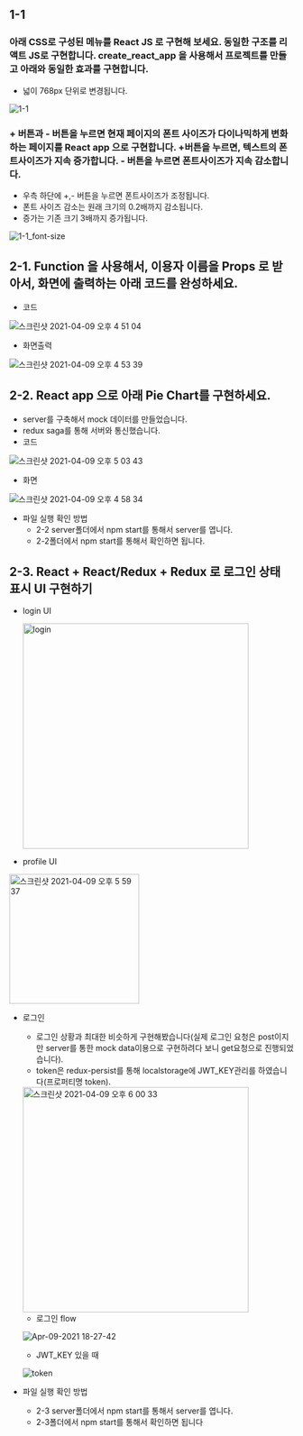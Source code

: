 ## 1-1  
### 아래 CSS로 구성된 메뉴를 React JS 로 구현해 보세요. 동일한 구조를 리액트 JS로 구현합니다. create_react_app 을 사용해서 프로젝트를 만들고 아래와 동일한 효과를 구현합니다.

 - 넓이 768px 단위로 변경됩니다.

![1-1](https://user-images.githubusercontent.com/68732435/114145980-fcf13900-9951-11eb-99ae-308fa32a2306.gif)


### + 버튼과 - 버튼을 누르면 현재 페이지의 폰트 사이즈가 다이나믹하게 변화하는 페이지를 React app 으로 구현합니다. +버튼을 누르면, 텍스트의 폰트사이즈가 지속 증가합니다. - 버튼을 누르면 폰트사이즈가 지속 감소합니다. 
 
 - 우측 하단에 +,- 버튼을 누르면 폰트사이즈가 조정됩니다. 
 - 폰트 사이즈 감소는 원래 크기의 0.2배까지 감소됩니다.
 - 증가는 기존 크기 3배까지 증가됩니다.
 

![1-1_font-size](https://user-images.githubusercontent.com/68732435/114145398-4f7e2580-9951-11eb-96cc-a9e9dd0ee55a.gif)

## 2-1. Function 을 사용해서, 이용자 이름을 Props 로 받아서, 화면에 출력하는 아래 코드를 완성하세요.

- 코드

![스크린샷 2021-04-09 오후 4 51 04](https://user-images.githubusercontent.com/68732435/114147586-cc120380-9953-11eb-95d2-946bf396771c.png)

- 화면출력

![스크린샷 2021-04-09 오후 4 53 39](https://user-images.githubusercontent.com/68732435/114148011-4a6ea580-9954-11eb-8db6-4e06a49fd762.png)

## 2-2. React app 으로 아래 Pie Chart를 구현하세요.

 - server를 구축해서 mock 데이터를 만들었습니다.
 - redux saga를 통해 서버와 통신했습니다.
 - 코드

![스크린샷 2021-04-09 오후 5 03 43](https://user-images.githubusercontent.com/68732435/114149161-91a96600-9955-11eb-9e19-608f9e1b3c65.png)

- 화면 

![스크린샷 2021-04-09 오후 4 58 34](https://user-images.githubusercontent.com/68732435/114149392-d1704d80-9955-11eb-8adf-a522554c25ad.png)

- 파일 실행 확인 방법
   - 2-2 server폴더에서 npm start를 통해서 server를 엽니다.
   - 2-2폴더에서 npm start를 통해서 확인하면 됩니다.


## 2-3. React + React/Redux + Redux 로 로그인 상태 표시 UI 구현하기

 - login UI

     <img width="400" alt="login" src="https://user-images.githubusercontent.com/68732435/114158927-3630a580-9960-11eb-8f56-e8246fed059b.png">

 - profile UI

<img width="230" alt="스크린샷 2021-04-09 오후 5 59 37" src="https://user-images.githubusercontent.com/68732435/114159309-9de6f080-9960-11eb-8227-8758092c4beb.png">

 - 로그인 
   - 로그인 상황과 최대한 비슷하게 구현해봤습니다(실제 로그인 요청은 post이지만 server를 통한 mock data이용으로 구현하려다 보니 get요청으로 진행되었습니다).
   - token은 redux-persist를 통해 localstorage에 JWT_KEY관리를 하였습니다(프로퍼티명 token).
    
    <img width="400" alt="스크린샷 2021-04-09 오후 6 00 33" src="https://user-images.githubusercontent.com/68732435/114160206-a2f86f80-9961-11eb-91de-e62460e663f3.png">
     
   - 로그인 flow
   
   ![Apr-09-2021 18-27-42](https://user-images.githubusercontent.com/68732435/114160780-4184d080-9962-11eb-9f99-2363413fd918.gif)
   
   - JWT_KEY 있을 때 
   
   ![token](https://user-images.githubusercontent.com/68732435/114161222-c839ad80-9962-11eb-8896-6c6ea4e0e5ab.gif)

 - 파일 실행 확인 방법
   - 2-3 server폴더에서 npm start를 통해서 server를 엽니다.
   - 2-3폴더에서 npm start를 통해서 확인하면 됩니다
     
     
     
     
